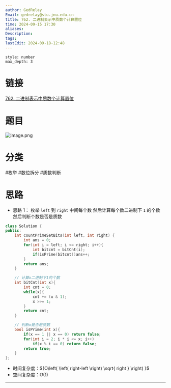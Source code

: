 ```yaml
---
author: GedRelay
Email: gedrelay@stu.jnu.edu.cn
title: 762. 二进制表示中质数个计算置位
time: 2024-09-15 17:30
aliases: 
Description: 
tags: 
lastEdit: 2024-09-18-12:48
---
```


```toc
style: number
max_depth: 3
```

# 链接
[762. 二进制表示中质数个计算置位](https://leetcode.cn/problems/prime-number-of-set-bits-in-binary-representation/) 

# 题目
![image.png](https://ged-pic-bed.oss-cn-guangzhou.aliyuncs.com/img/202409151730886.png)


# 分类
#枚举 #数位拆分 #质数判断

# 思路
- 思路 1：
枚举 `left` 到 `right` 中间每个数
然后计算每个数二进制下 `1` 的个数
然后判断个数是否是质数


```cpp
class Solution {
public:
    int countPrimeSetBits(int left, int right) {
        int ans = 0;
        for(int i = left; i <= right; i++){
            int bitcnt = bitCnt(i);
            if(isPrime(bitcnt))ans++;
        }
        return ans;
    }

    // 计算x二进制下1的个数
    int bitCnt(int x){
        int cnt = 0;
        while(x){
            cnt += (x & 1);
            x >>= 1;
        }
        return cnt;
    }

    // 判断x是否是质数
    bool isPrime(int x){
        if(x == 1 || x == 0) return false;
        for(int i = 2; i * i <= x; i++)
            if(x % i == 0) return false;
        return true;
    }
};
```


- 时间复杂度：${O\left( \left( right-left \right) \sqrt{ right }  \right)  }$ 
- 空间复杂度：${O\left( 1 \right)  }$ 


---

